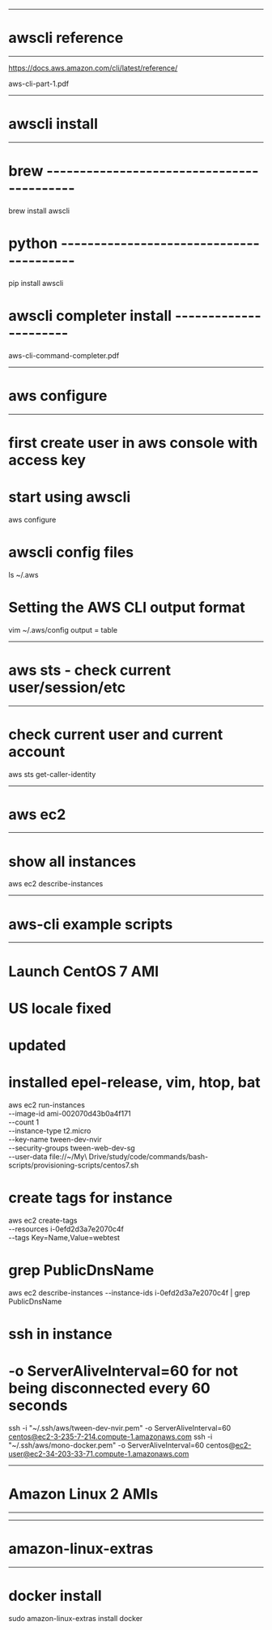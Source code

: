 *************************************************
# awscli reference
*************************************************
https://docs.aws.amazon.com/cli/latest/reference/

aws-cli-part-1.pdf




*************************************************
# awscli install
*************************************************

# brew ------------------------------------------
brew install awscli

# python ----------------------------------------
pip install awscli

# awscli completer install ----------------------
aws-cli-command-completer.pdf




*************************************************
# aws configure
*************************************************
# first create user in aws console with access key
# start using awscli
aws configure

# awscli config files
ls ~/.aws

# Setting the AWS CLI output format
vim ~/.aws/config
output = table

<!-- json – The output is formatted as a JSON string.

yaml – The output is formatted as a YAML string.

yaml-stream – The output is streamed and formatted as a YAML string. Streaming allows for faster handling of large data types.

text – The output is formatted as multiple lines of tab-separated string values. This can be useful to pass the output to a text processor, like grep, sed, or awk.

table – The output is formatted as a table using the characters +|- to form the cell borders. It typically presents the information in a "human-friendly" format that is much easier to read than the others, but not as programmatically useful. -->




*************************************************
# aws sts - check current user/session/etc
*************************************************
# check current user and current account
aws sts get-caller-identity 




*************************************************
# aws ec2
*************************************************
# show all instances
aws ec2 describe-instances





*************************************************
# aws-cli example scripts
*************************************************

# Launch CentOS 7 AMI
# US locale fixed
# updated
# installed epel-release, vim, htop, bat
aws ec2 run-instances \
 --image-id ami-002070d43b0a4f171 \
 --count 1 \
 --instance-type t2.micro \
 --key-name tween-dev-nvir \
 --security-groups tween-web-dev-sg \
 --user-data file://~/My\ Drive/study/code/commands/bash-scripts/provisioning-scripts/centos7.sh

# create tags for instance
aws ec2 create-tags \
  --resources i-0efd2d3a7e2070c4f \
  --tags Key=Name,Value=webtest

# grep PublicDnsName
aws ec2 describe-instances --instance-ids i-0efd2d3a7e2070c4f | grep PublicDnsName

# ssh in instance
# -o ServerAliveInterval=60 for not being disconnected every 60 seconds
ssh -i "~/.ssh/aws/tween-dev-nvir.pem" -o ServerAliveInterval=60 centos@ec2-3-235-7-214.compute-1.amazonaws.com
ssh -i "~/.ssh/aws/mono-docker.pem" -o ServerAliveInterval=60 centos@ec2-user@ec2-34-203-33-71.compute-1.amazonaws.com





*************************************************
# Amazon Linux 2 AMIs
*************************************************

-------------------------------------------------
# amazon-linux-extras
-------------------------------------------------
# docker install
sudo amazon-linux-extras install docker